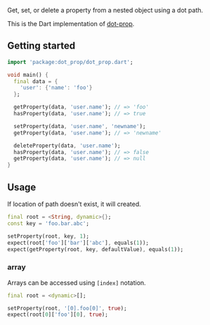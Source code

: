 Get, set, or delete a property from a nested object using a dot path.

This is the Dart implementation of [dot-prop](https://www.npmjs.com/package/dot-prop).

## Getting started

```dart
import 'package:dot_prop/dot_prop.dart';

void main() {
  final data = {
    'user': {'name': 'foo'}
  };

  getProperty(data, 'user.name'); // => 'foo'
  hasProperty(data, 'user.name'); // => true

  setProperty(data, 'user.name', 'newname');
  getProperty(data, 'user.name'); // => 'newname'

  deleteProperty(data, 'user.name');
  hasProperty(data, 'user.name'); // => false
  getProperty(data, 'user.name'); // => null
}
```

## Usage

If location of path doesn't exist, it will created.

```dart
final root = <String, dynamic>{};
const key = 'foo.bar.abc';

setProperty(root, key, 1);
expect(root['foo']['bar']['abc'], equals(1));
expect(getProperty(root, key, defaultValue), equals(1));
```

### array

Arrays can be accessed using `[index]` notation.

```dart
final root = <dynamic>[];

setProperty(root, '[0].foo[0]', true);
expect(root[0]['foo'][0], true);
```